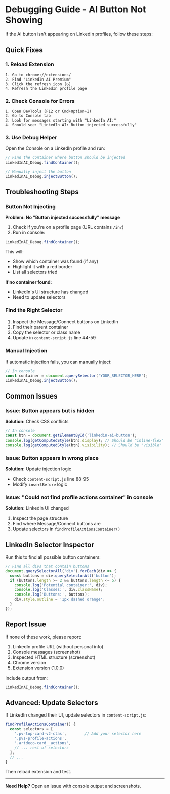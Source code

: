 # Debugging Guide - AI Button Not Showing

If the AI button isn't appearing on LinkedIn profiles, follow these steps:

## Quick Fixes

### 1. Reload Extension
```
1. Go to chrome://extensions/
2. Find "LinkedIn AI Premium"
3. Click the refresh icon (↻)
4. Refresh the LinkedIn profile page
```

### 2. Check Console for Errors
```
1. Open DevTools (F12 or Cmd+Option+I)
2. Go to Console tab
3. Look for messages starting with "LinkedIn AI:"
4. Should see: "LinkedIn AI: Button injected successfully"
```

### 3. Use Debug Helper
Open the Console on a LinkedIn profile and run:

```javascript
// Find the container where button should be injected
LinkedInAI_Debug.findContainer();

// Manually inject the button
LinkedInAI_Debug.injectButton();
```

## Troubleshooting Steps

### Button Not Injecting

**Problem: No "Button injected successfully" message**

1. Check if you're on a profile page (URL contains `/in/`)
2. Run in console:
```javascript
LinkedInAI_Debug.findContainer();
```

This will:
- Show which container was found (if any)
- Highlight it with a red border
- List all selectors tried

**If no container found:**
- LinkedIn's UI structure has changed
- Need to update selectors

### Find the Right Selector

1. Inspect the Message/Connect buttons on LinkedIn
2. Find their parent container
3. Copy the selector or class name
4. Update in `content-script.js` line 44-59

### Manual Injection

If automatic injection fails, you can manually inject:

```javascript
// In console
const container = document.querySelector('YOUR_SELECTOR_HERE');
LinkedInAI_Debug.injectButton();
```

## Common Issues

### Issue: Button appears but is hidden
**Solution:** Check CSS conflicts
```javascript
// In console
const btn = document.getElementById('linkedin-ai-button');
console.log(getComputedStyle(btn).display); // Should be "inline-flex"
console.log(getComputedStyle(btn).visibility); // Should be "visible"
```

### Issue: Button appears in wrong place
**Solution:** Update injection logic
- Check `content-script.js` line 88-95
- Modify `insertBefore` logic

### Issue: "Could not find profile actions container" in console
**Solution:** LinkedIn UI changed
1. Inspect the page structure
2. Find where Message/Connect buttons are
3. Update selectors in `findProfileActionsContainer()`

## LinkedIn Selector Inspector

Run this to find all possible button containers:

```javascript
// Find all divs that contain buttons
document.querySelectorAll('div').forEach(div => {
  const buttons = div.querySelectorAll('button');
  if (buttons.length >= 2 && buttons.length <= 5) {
    console.log('Potential container:', div);
    console.log('Classes:', div.className);
    console.log('Buttons:', buttons);
    div.style.outline = '1px dashed orange';
  }
});
```

## Report Issue

If none of these work, please report:

1. LinkedIn profile URL (without personal info)
2. Console messages (screenshot)
3. Inspected HTML structure (screenshot)
4. Chrome version
5. Extension version (1.0.0)

Include output from:
```javascript
LinkedInAI_Debug.findContainer();
```

## Advanced: Update Selectors

If LinkedIn changed their UI, update selectors in `content-script.js`:

```javascript
findProfileActionsContainer() {
  const selectors = [
    '.pv-top-card-v2-ctas',        // Add your selector here
    '.pvs-profile-actions',
    '.artdeco-card__actions',
    // ... rest of selectors
  ];
  // ...
}
```

Then reload extension and test.

---

**Need Help?** Open an issue with console output and screenshots.

